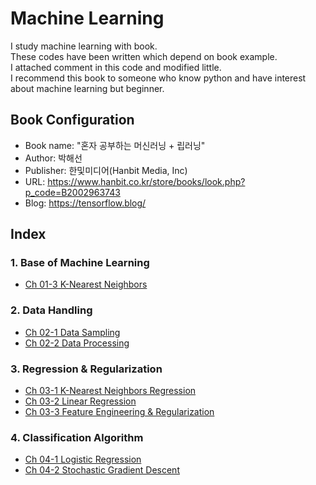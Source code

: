 # Machine Learning 
I study machine learning with book.  
These codes have been written which depend on book example.  
I attached comment in this code and modified little.  
I recommend this book  to someone who know python and have interest about machine learning but beginner.  

## Book Configuration
- Book name: "혼자 공부하는 머신러닝 + 립러닝"
- Author: 박해선 
- Publisher: 한및미디어(Hanbit Media, Inc)
- URL: <https://www.hanbit.co.kr/store/books/look.php?p_code=B2002963743>
- Blog: <https://tensorflow.blog/>

## Index
### 1. Base of Machine Learning
- [Ch 01-3 K-Nearest Neighbors](https://colab.research.google.com/drive/1yXOx4z9wUo4_ZjcZtXC64WjmgyKHpZPC#scrollTo=VG1dBP8DwAvE)

### 2. Data Handling
- [Ch 02-1 Data Sampling](https://colab.research.google.com/drive/1Rkf4Kat1H7rSzYzj9lZr6peSoiV61T6k)
- [Ch 02-2 Data Processing](https://colab.research.google.com/drive/14Tf9_xueWkQuSVQ99vqXQ1rjKEr7IohS)

### 3. Regression & Regularization
- [Ch 03-1 K-Nearest Neighbors Regression](https://colab.research.google.com/drive/1lSt3nkgt11zTFyJoFoBwAi2nkWU6xZIp)
- [Ch 03-2 Linear Regression](https://colab.research.google.com/drive/1D44ArmjHiKhax1RZFvzbYFFiQDTNAqmx)
- [Ch 03-3 Feature Engineering & Regularization](https://colab.research.google.com/drive/1Ta_GuxMpSuTAjOWthtw-ypdhL8cDPsDk)

### 4. Classification Algorithm
- [Ch 04-1 Logistic Regression](https://colab.research.google.com/drive/1BlugdxpDcp99WqlTgmr_60Docqf6U9QZ)
- [Ch 04-2 Stochastic Gradient Descent](https://colab.research.google.com/drive/1J7WeMTKyiwxAEWXOzpPGmoZ0BUXwlR6z)
